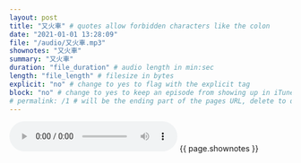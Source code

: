 ```yaml
---
layout: post
title: "又火車" # quotes allow forbidden characters like the colon
date: "2021-01-01 13:28:09"
file: "/audio/又火車.mp3"
shownotes: "又火車"
summary: "又火車"
duration: "file_duration" # audio length in min:sec
length: "file_length" # filesize in bytes
explicit: "no" # change to yes to flag with the explicit tag
block: "no" # change to yes to keep an episode from showing up in iTunes
# permalink: /1 # will be the ending part of the pages URL, delete to default to the title
---
```


<audio controls>
<source src="{{site.url}}{{site.baseurl}}{{ page.file }}" type="audio/x-mp3">
Your browser does not support the audio element.
</audio>
{{ page.shownotes }}
